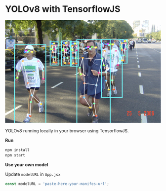 # YOLOv8 with TensorflowJS

<p align="center">
  <img src="./sample.jpg" />
</p>

YOLOv8 running locally in your browser using TensorflowJS.

**Run**

```bash
npm install
npm start
```

**Use your own model**

Update `modelURL` in `App.jsx`
   ```jsx
   const modelURL = 'paste-here-your-manifes-url';
   ```